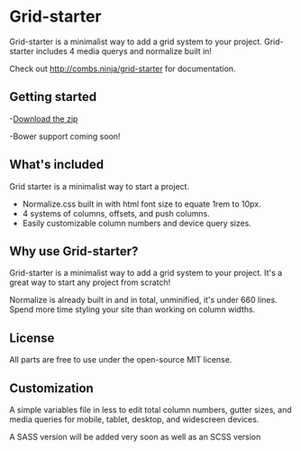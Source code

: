 # Grid-starter
Grid-starter is a minimalist way to add a grid system to your project.
Grid-starter includes 4 media querys and normalize built in!

Check out <http://combs.ninja/grid-starter> for documentation.


## Getting started

-[Download the zip](https://github.com/MichaelCombs28/grid-starter/archive/master.zip)

-Bower support coming soon!


## What's included

Grid starter is a minimalist way to start a project.
- Normalize.css built in with html font size to equate 1rem to 10px.
- 4 systems of columns, offsets, and push columns.
- Easily customizable column numbers and device query sizes.


## Why use Grid-starter?

Grid-starter is a minimalist way to add a grid system to your project. It's a great way to start any project from scratch!

Normalize is already built in and in total, unminified, it's under 660 lines.
Spend more time styling your site than working on column widths.


## License
All parts are free to use under the open-source MIT license.


## Customization
A simple variables file in less to edit total column numbers, gutter sizes, and media queries for mobile, tablet, desktop, and widescreen devices.

A SASS version will be added very soon as well as an SCSS version

